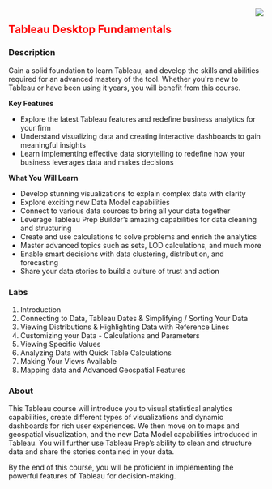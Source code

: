 <img align="right" src="./logo.png">

<h2><span style="color:red;">Tableau Desktop Fundamentals</span></h2>

### Description

Gain a solid foundation to learn Tableau, and develop the skills and abilities required for an advanced mastery of the tool. Whether you're new to Tableau or have been using it years, you will benefit from this course.


**Key Features**

- Explore the latest Tableau features and redefine business analytics for your firm
- Understand visualizing data and creating interactive dashboards to gain meaningful insights
- Learn implementing effective data storytelling to redefine how your business leverages data and makes decisions

**What You Will Learn**

- Develop stunning visualizations to explain complex data with clarity
- Explore exciting new Data Model capabilities
- Connect to various data sources to bring all your data together
- Leverage Tableau Prep Builder’s amazing capabilities for data cleaning and structuring
- Create and use calculations to solve problems and enrich the analytics
- Master advanced topics such as sets, LOD calculations, and much more
- Enable smart decisions with data clustering, distribution, and forecasting
- Share your data stories to build a culture of trust and action

### Labs

1. Introduction
2. Connecting to Data, Tableau Dates & Simplifying / Sorting Your Data
3. Viewing Distributions & Highlighting Data with Reference Lines
4. Customizing your Data - Calculations and Parameters
5. Viewing Specific Values
6. Analyzing Data with Quick Table Calculations
7. Making Your Views Available
8. Mapping data and Advanced Geospatial Features

		

### About

This Tableau course will introduce you to visual statistical analytics capabilities, create different types of visualizations and dynamic dashboards for rich user experiences. We then move on to maps and geospatial visualization, and the new Data Model capabilities introduced in Tableau. You will further use Tableau Prep’s ability to clean and structure data and share the stories contained in your data.

By the end of this course, you will be proficient in implementing the powerful features of Tableau for decision-making.